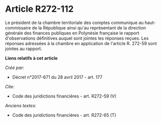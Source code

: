 # Article R272-112

Le président de la chambre territoriale des comptes communique au haut-commissaire de la République ainsi qu'au représentant
de la direction générale des finances publiques en Polynésie française le rapport d'observations définitives auquel sont
jointes les réponses reçues. Les réponses adressées à la chambre en application de l'article R. 272-59 sont jointes au
rapport.

**Liens relatifs à cet article**

_Créé par_:

  - Décret n°2017-671 du 28 avril 2017 - art. 177

_Cite_:

  - Code des juridictions financières - art. R272-59 (V)

_Anciens textes_:

  - Code des juridictions financières - art. R272-65 (T)
